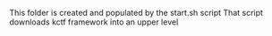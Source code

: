 This folder is created and populated by the start.sh script
That script downloads kctf framework into an upper level